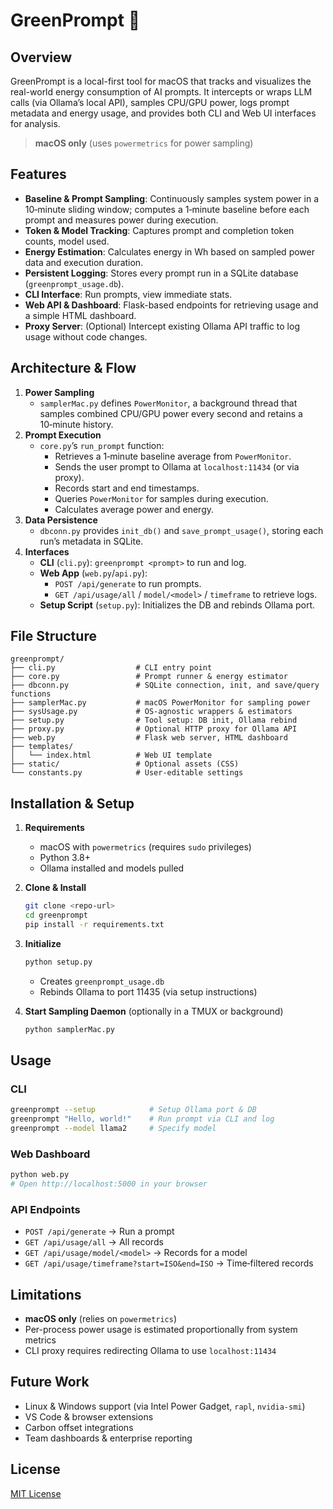 # GreenPrompt 🌱

## Overview
GreenPrompt is a local-first tool for macOS that tracks and visualizes the real-world energy consumption of AI prompts. It intercepts or wraps LLM calls (via Ollama’s local API), samples CPU/GPU power, logs prompt metadata and energy usage, and provides both CLI and Web UI interfaces for analysis.

> **macOS only** (uses `powermetrics` for power sampling)

## Features
- **Baseline & Prompt Sampling**: Continuously samples system power in a 10‑minute sliding window; computes a 1‑minute baseline before each prompt and measures power during execution.
- **Token & Model Tracking**: Captures prompt and completion token counts, model used.
- **Energy Estimation**: Calculates energy in Wh based on sampled power data and execution duration.
- **Persistent Logging**: Stores every prompt run in a SQLite database (`greenprompt_usage.db`).
- **CLI Interface**: Run prompts, view immediate stats.
- **Web API & Dashboard**: Flask-based endpoints for retrieving usage and a simple HTML dashboard.
- **Proxy Server**: (Optional) Intercept existing Ollama API traffic to log usage without code changes.

## Architecture & Flow
1. **Power Sampling**  
   - `samplerMac.py` defines `PowerMonitor`, a background thread that samples combined CPU/GPU power every second and retains a 10‑minute history.
2. **Prompt Execution**  
   - `core.py`’s `run_prompt` function:
     - Retrieves a 1‑minute baseline average from `PowerMonitor`.
     - Sends the user prompt to Ollama at `localhost:11434` (or via proxy).
     - Records start and end timestamps.
     - Queries `PowerMonitor` for samples during execution.
     - Calculates average power and energy.
3. **Data Persistence**  
   - `dbconn.py` provides `init_db()` and `save_prompt_usage()`, storing each run’s metadata in SQLite.
4. **Interfaces**  
   - **CLI** (`cli.py`): `greenprompt <prompt>` to run and log.
   - **Web App** (`web.py`/`api.py`):  
     - `POST /api/generate` to run prompts.  
     - `GET /api/usage/all` / `model/<model>` / `timeframe` to retrieve logs.
   - **Setup Script** (`setup.py`): Initializes the DB and rebinds Ollama port.

## File Structure
```
greenprompt/
├── cli.py                  # CLI entry point
├── core.py                 # Prompt runner & energy estimator
├── dbconn.py               # SQLite connection, init, and save/query functions
├── samplerMac.py           # macOS PowerMonitor for sampling power
├── sysUsage.py             # OS-agnostic wrappers & estimators
├── setup.py                # Tool setup: DB init, Ollama rebind
├── proxy.py                # Optional HTTP proxy for Ollama API
├── web.py                  # Flask web server, HTML dashboard
├── templates/
│   └── index.html          # Web UI template
├── static/                 # Optional assets (CSS)
└── constants.py            # User-editable settings
```

## Installation & Setup
1. **Requirements**  
   - macOS with `powermetrics` (requires `sudo` privileges)  
   - Python 3.8+  
   - Ollama installed and models pulled

2. **Clone & Install**  
   ```bash
   git clone <repo-url>
   cd greenprompt
   pip install -r requirements.txt
   ```

3. **Initialize**  
   ```bash
   python setup.py
   ```
   - Creates `greenprompt_usage.db`  
   - Rebinds Ollama to port 11435 (via setup instructions)

4. **Start Sampling Daemon** (optionally in a TMUX or background)  
   ```bash
   python samplerMac.py
   ```

## Usage

### CLI
```bash
greenprompt --setup            # Setup Ollama port & DB
greenprompt "Hello, world!"    # Run prompt via CLI and log
greenprompt --model llama2     # Specify model
```

### Web Dashboard
```bash
python web.py
# Open http://localhost:5000 in your browser
```

### API Endpoints
- `POST /api/generate` → Run a prompt  
- `GET /api/usage/all` → All records  
- `GET /api/usage/model/<model>` → Records for a model  
- `GET /api/usage/timeframe?start=ISO&end=ISO` → Time‑filtered records  

## Limitations
- **macOS only** (relies on `powermetrics`)  
- Per-process power usage is estimated proportionally from system metrics  
- CLI proxy requires redirecting Ollama to use `localhost:11434`

## Future Work
- Linux & Windows support (via Intel Power Gadget, `rapl`, `nvidia-smi`)  
- VS Code & browser extensions  
- Carbon offset integrations  
- Team dashboards & enterprise reporting

## License
[MIT License](LICENSE)